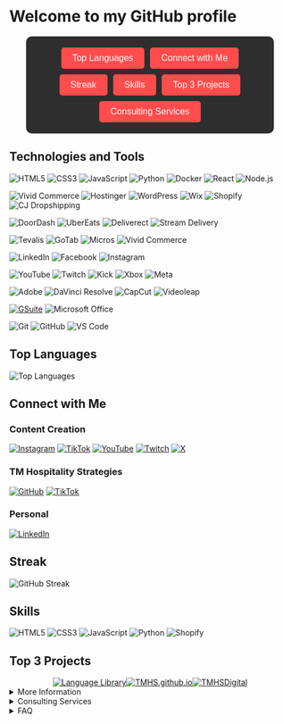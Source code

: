 # Welcome to my GitHub profile

<div style="background-color: #2e2e2e; padding: 20px; border-radius: 10px; width: 80%; margin: auto;">
<div style="display: flex; flex-wrap: wrap; justify-content: center; gap: 10px;">
    <a href="#top-languages" style="text-decoration: none;">
        <button style="background-color: #ff4c4c; border: none; color: white; padding: 10px 20px; font-size: 16px; border-radius: 5px; cursor: pointer;">Top Languages</button>
    </a>
    <a href="#connect-with-me" style="text-decoration: none;">
        <button style="background-color: #ff4c4c; border: none; color: white; padding: 10px 20px; font-size: 16px; border-radius: 5px; cursor: pointer;">Connect with Me</button>
    </a>
    <a href="#streak" style="text-decoration: none;">
        <button style="background-color: #ff4c4c; border: none; color: white; padding: 10px 20px; font-size: 16px; border-radius: 5px; cursor: pointer;">Streak</button>
    </a>
    <a href="#skills" style="text-decoration: none;">
        <button style="background-color: #ff4c4c; border: none; color: white; padding: 10px 20px; font-size: 16px; border-radius: 5px; cursor: pointer;">Skills</button>
    </a>
    <a href="#top-3-projects" style="text-decoration: none;">
        <button style="background-color: #ff4c4c; border: none; color: white; padding: 10px 20px; font-size: 16px; border-radius: 5px; cursor: pointer;">Top 3 Projects</button>
    </a>
    <a href="#consulting-services" style="text-decoration: none;">
        <button style="background-color: #ff4c4c; border: none; color: white; padding: 10px 20px; font-size: 16px; border-radius: 5px; cursor: pointer;">Consulting Services</button>
    </a>
</div>
</div>

## Technologies and Tools


![HTML5](https://img.shields.io/badge/-HTML5-E34F26?style=flat&logo=html5&logoColor=white)
![CSS3](https://img.shields.io/badge/-CSS3-1572B6?style=flat&logo=css3&logoColor=white)
![JavaScript](https://img.shields.io/badge/-JavaScript-F7DF1E?style=flat&logo=javascript&logoColor=black)
![Python](https://img.shields.io/badge/-Python-3776AB?style=flat&logo=python&logoColor=white)
![Docker](https://img.shields.io/badge/-Docker-2496ED?style=flat&logo=docker&logoColor=white)
![React](https://img.shields.io/badge/-React-20232A?style=flat&logo=react&logoColor=61DAFB)
![Node.js](https://img.shields.io/badge/-Node.js-339933?style=flat&logo=nodedotjs&logoColor=white)


![Vivid Commerce](https://img.shields.io/badge/Vivid%20Commerce-FFA500?style=flat&logo=vivid&logoColor=white)
![Hostinger](https://img.shields.io/badge/Hostinger-FF9900?style=flat&logo=hostinger&logoColor=white)
![WordPress](https://img.shields.io/badge/WordPress-21759B?style=flat&logo=wordpress&logoColor=white)
![Wix](https://img.shields.io/badge/Wix-FAAE42?style=flat&logo=wix&logoColor=black)
![Shopify](https://img.shields.io/badge/-Shopify-7AB55C?style=flat&logo=shopify&logoColor=white)
![CJ Dropshipping](https://img.shields.io/badge/CJ%20Dropshipping-FF6F00?style=flat&logo=cj%20dropshipping&logoColor=white)


![DoorDash](https://img.shields.io/badge/DoorDash-FF3008?style=flat&logo=doordash&logoColor=white)
![UberEats](https://img.shields.io/badge/UberEats-5FB709?style=flat&logo=ubereats&logoColor=white)
![Deliverect](https://img.shields.io/badge/Deliverect-00CC88?style=flat&logo=deliverect&logoColor=white)
![Stream Delivery](https://img.shields.io/badge/Stream%20Delivery-1E90FF?style=flat&logo=stream&logoColor=white)


![Tevalis](https://img.shields.io/badge/Tevalis-FF6600?style=flat&logo=tevalis&logoColor=white)
![GoTab](https://img.shields.io/badge/GoTab-006400?style=flat&logo=gotab&logoColor=white)
![Micros](https://img.shields.io/badge/Micros-0A66C2?style=flat&logo=micros&logoColor=white)
![Vivid Commerce](https://img.shields.io/badge/Vivid%20Commerce-FFA500?style=flat&logo=vivid&logoColor=white)


![LinkedIn](https://img.shields.io/badge/LinkedIn-0077B5?style=flat&logo=linkedin&logoColor=white)
![Facebook](https://img.shields.io/badge/Facebook-1877F2?style=flat&logo=facebook&logoColor=white)
![Instagram](https://img.shields.io/badge/Instagram-E4405F?style=flat&logo=instagram&logoColor=white)


![YouTube](https://img.shields.io/badge/YouTube-FF0000?style=flat&logo=youtube&logoColor=white)
![Twitch](https://img.shields.io/badge/Twitch-9146FF?style=flat&logo=twitch&logoColor=white)
![Kick](https://img.shields.io/badge/Kick-52C832?style=flat&logo=kick&logoColor=white)
![Xbox](https://img.shields.io/badge/Xbox-107C10?style=flat&logo=xbox&logoColor=white)
![Meta](https://img.shields.io/badge/Meta-4267B2?style=flat&logo=meta&logoColor=white)


![Adobe](https://img.shields.io/badge/Adobe-FF0000?style=flat&logo=adobe&logoColor=white)
![DaVinci Resolve](https://img.shields.io/badge/DaVinci%20Resolve-FF9900?style=flat&logo=davinci%20resolve&logoColor=white)
![CapCut](https://img.shields.io/badge/CapCut-000000?style=flat&logo=capcut&logoColor=white)
![Videoleap](https://img.shields.io/badge/Videoleap-FF0000?style=flat&logo=videoleap&logoColor=white)

[![GSuite](https://img.shields.io/badge/GSuite-4285F4?style=flat&logo=google&logoColor=white)](https://workspace.google.com/)
![Microsoft Office](https://img.shields.io/badge/Microsoft%20Office-D83B01?style=flat&logo=microsoft-office&logoColor=white)


![Git](https://img.shields.io/badge/-Git-F05032?style=flat&logo=git&logoColor=white)
![GitHub](https://img.shields.io/badge/-GitHub-181717?style=flat&logo=github&logoColor=white)
![VS Code](https://img.shields.io/badge/-VS%20Code-0078D4?style=flat&logo=visual-studio-code&logoColor=white)

## Top Languages

![Top Languages](https://github-readme-stats.vercel.app/api/top-langs/?username=TMHSDigital&layout=compact&theme=radical) 

## Connect with Me

### Content Creation

[![Instagram](https://img.shields.io/badge/Instagram-E4405F?style=for-the-badge&logo=instagram&logoColor=white)](https://instagram.com/fOuttaMyPaint)
[![TikTok](https://img.shields.io/badge/TikTok-000000?style=for-the-badge&logo=tiktok&logoColor=white)](https://tiktok.com/@fOuttaMyPaint)
[![YouTube](https://img.shields.io/badge/YouTube-FF0000?style=for-the-badge&logo=youtube&logoColor=white)](https://www.youtube.com/channel/UCeA22MjbnroVywVLC6z8oug)
[![Twitch](https://img.shields.io/badge/Twitch-9146FF?style=for-the-badge&logo=twitch&logoColor=white)](https://twitch.tv/fOuttaMyPaint)
[![X](https://img.shields.io/badge/X-333333?style=for-the-badge&logo=x&logoColor=white)](https://x.com/yourusername)

### TM Hospitality Strategies

[![GitHub](https://img.shields.io/badge/GitHub-100000?style=for-the-badge&logo=github&logoColor=white)](https://github.com/TMHSDigital)
[![TikTok](https://img.shields.io/badge/TikTok-000000?style=for-the-badge&logo=tiktok&logoColor=white)](https://tiktok.com/@TMHS.Digital)

### Personal

[![LinkedIn](https://img.shields.io/badge/LinkedIn-0077B5?style=for-the-badge&logo=linkedin&logoColor=white)](https://linkedin.com/in/thomasmathes1)

## Streak

![GitHub Streak](https://github-readme-streak-stats.herokuapp.com/?user=TMHSDigital&theme=radical)

## Skills

![HTML5](https://img.shields.io/badge/-HTML5-E34F26?style=flat&logo=html5&logoColor=white)
![CSS3](https://img.shields.io/badge/-CSS3-1572B6?style=flat&logo=css3&logoColor=white)
![JavaScript](https://img.shields.io/badge/-JavaScript-F7DF1E?style=flat&logo=javascript&logoColor=black)
![Python](https://img.shields.io/badge/-Python-3776AB?style=flat&logo=python&logoColor=white)
![Shopify](https://img.shields.io/badge/-Shopify-7AB55C?style=flat&logo=shopify&logoColor=white)

## Top 3 Projects

<div style="display: flex; justify-content: center; flex-wrap: wrap;">
  <a href="https://github.com/TMHSDigital/Language-Library"><img src="https://img.shields.io/badge/-Language%20Library-blue?style=flat&logo=github&logoColor=white" alt="Language Library"></a>
  <a href="https://github.com/TMHSDigital/TMHS.github.io"><img src="https://img.shields.io/badge/-TMHS.github.io-blue?style=flat&logo=github&logoColor=white" alt="TMHS.github.io"></a>
  <a href="https://github.com/TMHSDigital/TMHSDigital"><img src="https://img.shields.io/badge/-TMHSDigital-blue?style=flat&logo=github&logoColor=white" alt="TMHSDigital"></a>
</div>

<details>
  <summary>More Information</summary>
  <p>Coming Soon!</p>
</details>

<details>
  <summary>Consulting Services</summary>
  <p>At TM Hospitality Strategies, we offer a range of consulting services to help businesses in the hospitality industry thrive. Our expertise spans from operational optimization to digital transformation, ensuring that your business not only survives but excels in a competitive market.</p>

  ### Our Services ###

  #### Operational Optimization ####
  - **Menu Engineering**: Improve your menu design and offerings to maximize profitability.
  - **Staff Training**: Enhance team efficiency with customized training programs.
  - **Cost Control**: Implement effective cost management strategies to boost your bottom line.

  #### Digital Transformation ####
  - **E-commerce Solutions**: Develop and optimize your online store for increased sales.
  - **Website Development**: Create a robust online presence with a professional website.
  - **SEO & Marketing**: Improve your online visibility and attract more customers with targeted marketing strategies.

  #### Technology Integration ####
  - **POS Systems**: Integrate modern POS systems to streamline operations.
  - **Data Analytics**: Utilize data analytics to make informed business decisions.
  - **API Integration**: Seamlessly connect different systems for a unified operation.

  ### Why Choose Us? ###

  With years of experience managing technology for restaurants and bars in all types of environments, we are equipped with the tools to come in and quickly optimize your store. We offer:

  - **Expertise**: Decades of experience in the hospitality industry.
  - **Customization**: Tailored solutions to meet your specific needs.
  - **Results-Driven**: Focused on delivering measurable results.

  ### Contact Us ###

  Ready to transform your business? Contact us today to schedule a consultation.

  - Email: [TMHospitalityStrategies@gmail.com](mailto:TMHospitalityStrategies@gmail.com)
  - LinkedIn: [Thomas Mathes](https://www.linkedin.com/in/thomasmathes1/)

  For more information, visit our [website](https://tmhs-shop.myshopify.com).

  [![LinkedIn Badge - Dark](https://github.com/TMHSDigital/TMHSDigital/blob/main/assets/pngs/LinkedinpersonalpublicprofilebadgeDARK.png)](https://www.linkedin.com/in/thomasmathes1)
</details>

<details>
  <summary>FAQ</summary>
  <p>Coming Soon!</p>
</details>
